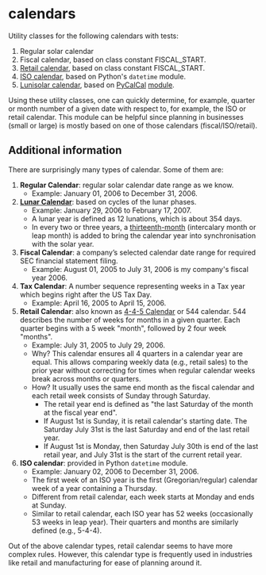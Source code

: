 # calendars

Utility classes for the following calendars with tests:

1. Regular solar calendar
2. Fiscal calendar, based on class constant FISCAL_START.
3. [Retail calendar](https://en.wikipedia.org/wiki/4%E2%80%934%E2%80%935_calendar), based on class constant FISCAL_START.
4. [ISO calendar](http://www.staff.science.uu.nl/~gent0113/calendar/isocalendar.htm), based on Python's `datetime` module.
5. [Lunisolar calendar](https://en.wikipedia.org/wiki/Lunar_calendar), based on [PyCalCal](http://enrico.spinielli.net/pycalcal/) [module](https://github.com/espinielli/pycalcal).

Using these utility classes, one can quickly determine, for example, quarter or month number of a given date with respect
to, for example, the ISO or retail calendar.
This module can be helpful since planning in businesses (small or large) is mostly based on one of those calendars (fiscal/ISO/retail).

## Additional information

There are surprisingly many types of calendar. Some of them are:

1. **Regular Calendar**: regular solar calendar date range as we know. 
   * Example: January 01, 2006 to December 31, 2006.
1. [**Lunar Calendar**](https://en.wikipedia.org/wiki/Lunar_calendar): based on cycles of the lunar phases.
   * Example: January 29, 2006 to February 17, 2007.
   * A lunar year is defined as 12 lunations, which is about 354 days.
   * In every two or three years, a [thirteenth-month](https://en.wikipedia.org/wiki/Lunisolar_calendar) (intercalary month or leap month) is added to bring the calendar year into synchronisation with the solar year.
2. **Fiscal Calendar**: a company’s selected calendar date range for required SEC financial statement filing.
   * Example: August 01, 2005 to July 31, 2006 is my company's fiscal year 2006.
3. **Tax Calendar**: A number sequence representing weeks in a Tax year which begins right after the US Tax Day.
   * Example: April 16, 2005 to April 15, 2006.
4. **Retail Calendar**: also known as [4-4-5 Calendar](https://en.wikipedia.org/wiki/4%E2%80%934%E2%80%935_calendar) or 544 calendar. 544 describes the number of weeks for months in a given quarter. Each quarter begins with a 5 week "month", followed by 2 four week "months".
   * Example: July 31, 2005 to July 29, 2006.
   * Why? This calendar ensures all 4 quarters in a calendar year are equal. This allows comparing weekly data (e.g., retail sales) to the prior year without correcting for times when regular calendar weeks break across months or quarters.
   * How? It usually uses the same end month as the fiscal calendar and each retail week consists of Sunday through Saturday.
      * The retail year end is defined as "the last Saturday of the month at the fiscal year end".
      * If August 1st is Sunday, it is retail calendar's starting date. The Saturday July 31st is the last Saturday and end of the last retail year.
      * If August 1st is Monday, then Saturday July 30th is end of the last retail year, and July 31st is the start of the current retail year.
5. **ISO calendar**: provided in Python `datetime` module.
   * Example: January 02, 2006 to December 31, 2006.
   * The first week of an ISO year is the first (Gregorian/regular) calendar week of a year containing a Thursday.
   * Different from retail calendar, each week starts at Monday and ends at Sunday.
   * Similar to retail calendar, each ISO year has 52 weeks (occasionally 53 weeks in leap year). Their quarters and months are similarly defined (e.g., 5-4-4).


Out of the above calendar types, retail calendar seems to have more complex rules. However, this calendar type is frequently used in industries like retail and manufacturing for ease of planning around it. 